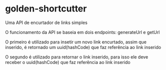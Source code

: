 # golden-shortcutter
Uma API de encurtador de links simples

O funcionamento da API se baseia em dois endpoints: generateUrl e getUrl

O primeiro é utilizado para insetir um novo link encurtado, assim que inserido, é retornado um uuid(hashCode) que faz referência ao link inserido

O segundo é utilizado para retornar o link inserido, para isso ele deve receber o uuid(hashCode) que faz referência ao link inserido
